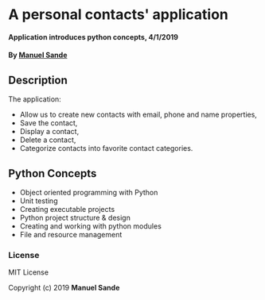 # A personal contacts' application
#### Application introduces python concepts, 4/1/2019
#### By **[Manuel Sande](https://github.com/msanden)**
## Description
The application:
* Allow us to create new contacts with email, phone and name properties,
* Save the contact,
* Display a contact,
* Delete a contact,
* Categorize contacts into favorite contact categories.

## Python Concepts
* Object oriented programming with Python
* Unit testing
* Creating executable projects
* Python project structure & design
* Creating and working with python modules
* File and resource management

### License
MIT License

Copyright (c) 2019 **Manuel Sande**
